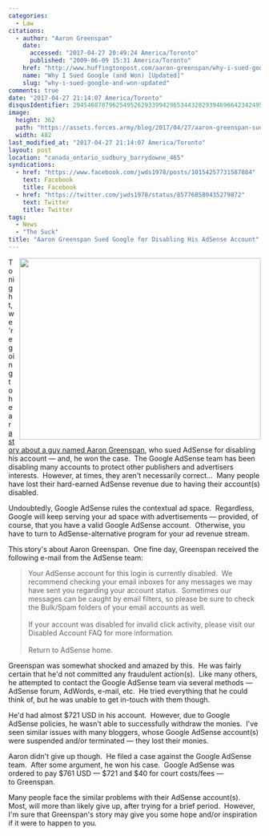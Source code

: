 ```yaml
---
categories:
  - Law
citations:
  - author: "Aaron Greenspan"
    date:
      accessed: "2017-04-27 20:49:24 America/Toronto"
      published: "2009-06-09 15:31 America/Toronto"
    href: "http://www.huffingtonpost.com/aaron-greenspan/why-i-sued-google-and-won_b_172403.html"
    name: "Why I Sued Google (and Won) [Updated]"
    slug: "why-i-sued-google-and-won-updated"
comments: true
date: "2017-04-27 21:14:07 America/Toronto"
disqusIdentifier: 2945468787962549526293399429653443282939469664234249582526824426458856338979834375266775938388876693
image:
  height: 362
  path: "https://assets.forces.army/blog/2017/04/27/aaron-greenspan-sued-google-for-disabling-his-adsense-account/hotlink-ok/innominate_1_482x362.png"
  width: 482
last_modified_at: "2017-04-27 21:14:07 America/Toronto"
layout: post
location: "canada_ontario_sudbury_barrydowne_465"
syndications:
  - href: "https://www.facebook.com/jwds1978/posts/10154257731587084"
    text: Facebook
    title: Facebook
  - href: "https://twitter.com/jwds1978/status/857768580435279872"
    text: Twitter
    title: Twitter
tags:
  - News
  - "The Suck"
title: "Aaron Greenspan Sued Google for Disabling His AdSense Account"
---
```


<img
  alt="" height="362" src="{{ site.uri.assets }}/blog/2017/04/27/aaron-greenspan-sued-google-for-disabling-his-adsense-account/innominate_1_482x362.png"
  style="border: 0px; float: right; margin-bottom: 10px; margin-left: 10px;" width="482" />
<p>
  Tonight, we're going to hear <a
    href="{{ site.url }}{{ page.url }}#cite-why-i-sued-google-and-won-updated" rel="me" title="Why I Sued Google (and Won) [Updated]">a story about a guy named
  Aaron Greenspan</a>, who sued AdSense for disabling his account &#8212; and, he won the case.&nbsp; The Google AdSense team has been disabling many accounts
  to protect other publishers and advertisers interests.&nbsp; However, at times, they aren't necessarily correct&hellip;&nbsp; Many people have lost their
  hard-earned AdSense revenue due to having their account(s) disabled.
</p>
<p>
  Undoubtedly, Google AdSense rules the contextual ad space.&nbsp; Regardless, Google will keep serving your ad space with advertisements &#8212; provided, of
  course, that you have a valid Google AdSense account.&nbsp; Otherwise, you have to turn to AdSense-alternative program for your ad revenue stream.
</p>
<!-- excerptBreak -->
<p>
  This story's about Aaron Greenspan.&nbsp; One fine day, Greenspan received the following e-mail from the AdSense team:
  <blockquote cite="{{ site.url }}{{ page.url }}#cite-why-i-sued-google-and-won-updated">
    Your AdSense account for this login is currently disabled.&nbsp; We recommend checking your email inboxes for any messages we may have sent you regarding
    your account status.&nbsp; Sometimes our messages can be caught by email filters, so please be sure to check the Bulk/Spam folders of your email accounts as
    well.<br />
    &nbsp;<br />
    If your account was disabled for invalid click activity, please visit our Disabled Account FAQ for more information.<br />
    &nbsp;<br />
    Return to AdSense home.
  </blockquote>
</p>
<p>
  Greenspan was somewhat shocked and amazed by this.&nbsp; He was fairly certain that he'd not committed any fraudulent action(s).&nbsp; Like many others, he
  attempted to contact the Google AdSense team via several methods &#8212; AdSense forum, AdWords, e-mail, etc.&nbsp; He tried everything that he could think
  of, but he was unable to get in-touch with them though.
</p>
<p>
  He'd had almost $721 USD in his account.&nbsp; However, due to Google AdSense policies, he wasn't able to successfully withdraw the monies.&nbsp; I've seen
  similar issues with many bloggers, whose Google AdSense account(s) were suspended and/or terminated &#8212; they lost their monies.
</p>
<p>
  Aaron didn't give up though.&nbsp; He filed a case against the Google AdSense team.&nbsp; After some argument, he won his case.&nbsp; Google AdSense was
  ordered to pay $761 USD &#8212; $721 and $40 for court costs/fees &#8212; to Greenspan.
</p>
<p>
  Many people face the similar problems with their AdSense account(s).&nbsp; Most, will more than likely give up, after trying for a brief period.&nbsp;
  However, I'm sure that Greenspan's story may give you some hope and/or inspiration if it were to happen to you.
</p>
